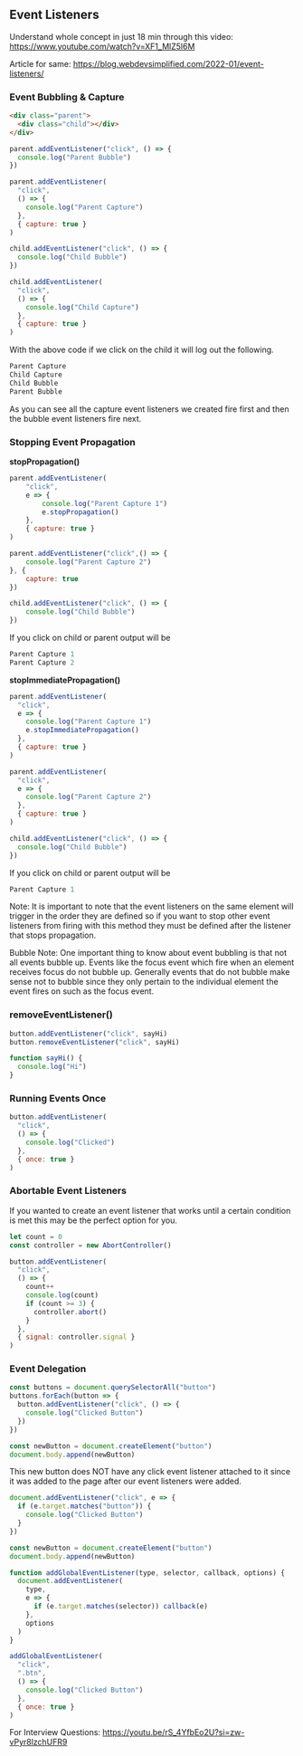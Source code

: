 ## Event Listeners

Understand whole concept in just 18 min through this video: https://www.youtube.com/watch?v=XF1_MlZ5l6M

Article for same: https://blog.webdevsimplified.com/2022-01/event-listeners/

### Event Bubbling & Capture
```html
<div class="parent">
  <div class="child"></div>
</div>
```
```javascript
parent.addEventListener("click", () => {
  console.log("Parent Bubble")
})

parent.addEventListener(
  "click",
  () => {
    console.log("Parent Capture")
  },
  { capture: true }
)

child.addEventListener("click", () => {
  console.log("Child Bubble")
})

child.addEventListener(
  "click",
  () => {
    console.log("Child Capture")
  },
  { capture: true }
)
```

With the above code if we click on the child it will log out the following.

```javascript
Parent Capture
Child Capture
Child Bubble
Parent Bubble
```

As you can see all the capture event listeners we created 
fire first and then the bubble event listeners fire next.

### Stopping Event Propagation

**stopPropagation()**

```javascript
parent.addEventListener(
    "click",
    e => {
        console.log("Parent Capture 1")
        e.stopPropagation()
    },
    { capture: true }
)

parent.addEventListener("click",() => {
    console.log("Parent Capture 2")
}, {
    capture: true
})

child.addEventListener("click", () => {
    console.log("Child Bubble")
})
```

If you click on child or parent output will be
```javascript
Parent Capture 1
Parent Capture 2
```

**stopImmediatePropagation()**
```javascript
parent.addEventListener(
  "click",
  e => {
    console.log("Parent Capture 1")
    e.stopImmediatePropagation()
  },
  { capture: true }
)

parent.addEventListener(
  "click",
  e => {
    console.log("Parent Capture 2")
  },
  { capture: true }
)

child.addEventListener("click", () => {
  console.log("Child Bubble")
})
```

If you click on child or parent output will be
```javascript
Parent Capture 1
```

Note: It is important to note that the event listeners 
on the same element will trigger in the order they 
are defined so if you want to stop other event listeners 
from firing with this method they must be defined after 
the listener that stops propagation.

Bubble Note: One important thing to know about event bubbling is that not all events bubble up. 
Events like the focus event which fire when an element receives focus do not bubble up. 
Generally events that do not bubble make sense not to bubble since they only pertain to 
the individual element the event fires on such as the focus event.


### removeEventListener()

```javascript
button.addEventListener("click", sayHi)
button.removeEventListener("click", sayHi)

function sayHi() {
  console.log("Hi")
}
```

### Running Events Once
```javascript
button.addEventListener(
  "click",
  () => {
    console.log("Clicked")
  },
  { once: true }
)
```

### Abortable Event Listeners
If you wanted to create an event listener that works 
until a certain condition is met this may be the 
perfect option for you.

```javascript
let count = 0
const controller = new AbortController()

button.addEventListener(
  "click",
  () => {
    count++
    console.log(count)
    if (count >= 3) {
      controller.abort()
    }
  },
  { signal: controller.signal }
)
```

### Event Delegation

```javascript
const buttons = document.querySelectorAll("button")
buttons.forEach(button => {
  button.addEventListener("click", () => {
    console.log("Clicked Button")
  })
})

const newButton = document.createElement("button")
document.body.append(newButton)
```

This new button does NOT have any click event listener 
attached to it since it was added to the page after 
our event listeners were added.

```javascript
document.addEventListener("click", e => {
  if (e.target.matches("button")) {
    console.log("Clicked Button")
  }
})

const newButton = document.createElement("button")
document.body.append(newButton)
```

```javascript
function addGlobalEventListener(type, selector, callback, options) {
  document.addEventListener(
    type,
    e => {
      if (e.target.matches(selector)) callback(e)
    },
    options
  )
}

addGlobalEventListener(
  "click",
  ".btn",
  () => {
    console.log("Clicked Button")
  },
  { once: true }
)
```

For Interview Questions: https://youtu.be/rS_4YfbEo2U?si=zw-vPyr8lzchUFR9
